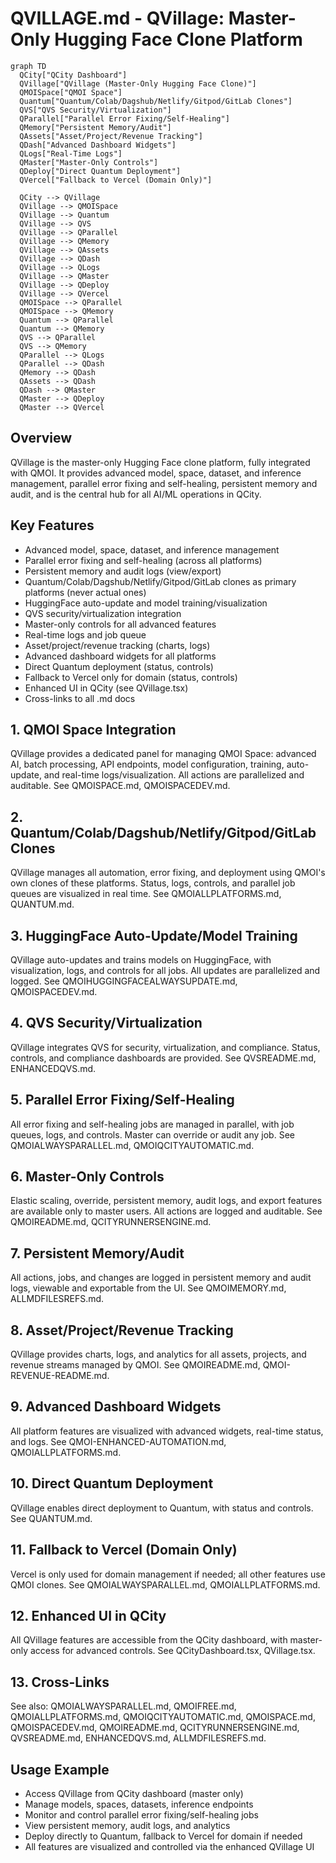 # QVILLAGE.md - QVillage: Master-Only Hugging Face Clone Platform

```mermaid
graph TD
  QCity["QCity Dashboard"]
  QVillage["QVillage (Master-Only Hugging Face Clone)"]
  QMOISpace["QMOI Space"]
  Quantum["Quantum/Colab/Dagshub/Netlify/Gitpod/GitLab Clones"]
  QVS["QVS Security/Virtualization"]
  QParallel["Parallel Error Fixing/Self-Healing"]
  QMemory["Persistent Memory/Audit"]
  QAssets["Asset/Project/Revenue Tracking"]
  QDash["Advanced Dashboard Widgets"]
  QLogs["Real-Time Logs"]
  QMaster["Master-Only Controls"]
  QDeploy["Direct Quantum Deployment"]
  QVercel["Fallback to Vercel (Domain Only)"]

  QCity --> QVillage
  QVillage --> QMOISpace
  QVillage --> Quantum
  QVillage --> QVS
  QVillage --> QParallel
  QVillage --> QMemory
  QVillage --> QAssets
  QVillage --> QDash
  QVillage --> QLogs
  QVillage --> QMaster
  QVillage --> QDeploy
  QVillage --> QVercel
  QMOISpace --> QParallel
  QMOISpace --> QMemory
  Quantum --> QParallel
  Quantum --> QMemory
  QVS --> QParallel
  QVS --> QMemory
  QParallel --> QLogs
  QParallel --> QDash
  QMemory --> QDash
  QAssets --> QDash
  QDash --> QMaster
  QMaster --> QDeploy
  QMaster --> QVercel
```

## Overview
QVillage is the master-only Hugging Face clone platform, fully integrated with QMOI. It provides advanced model, space, dataset, and inference management, parallel error fixing and self-healing, persistent memory and audit, and is the central hub for all AI/ML operations in QCity.

## Key Features
- Advanced model, space, dataset, and inference management
- Parallel error fixing and self-healing (across all platforms)
- Persistent memory and audit logs (view/export)
- Quantum/Colab/Dagshub/Netlify/Gitpod/GitLab clones as primary platforms (never actual ones)
- HuggingFace auto-update and model training/visualization
- QVS security/virtualization integration
- Master-only controls for all advanced features
- Real-time logs and job queue
- Asset/project/revenue tracking (charts, logs)
- Advanced dashboard widgets for all platforms
- Direct Quantum deployment (status, controls)
- Fallback to Vercel only for domain (status, controls)
- Enhanced UI in QCity (see QVillage.tsx)
- Cross-links to all .md docs

## 1. QMOI Space Integration
QVillage provides a dedicated panel for managing QMOI Space: advanced AI, batch processing, API endpoints, model configuration, training, auto-update, and real-time logs/visualization. All actions are parallelized and auditable. See QMOISPACE.md, QMOISPACEDEV.md.

## 2. Quantum/Colab/Dagshub/Netlify/Gitpod/GitLab Clones
QVillage manages all automation, error fixing, and deployment using QMOI's own clones of these platforms. Status, logs, controls, and parallel job queues are visualized in real time. See QMOIALLPLATFORMS.md, QUANTUM.md.

## 3. HuggingFace Auto-Update/Model Training
QVillage auto-updates and trains models on HuggingFace, with visualization, logs, and controls for all jobs. All updates are parallelized and logged. See QMOIHUGGINGFACEALWAYSUPDATE.md, QMOISPACEDEV.md.

## 4. QVS Security/Virtualization
QVillage integrates QVS for security, virtualization, and compliance. Status, controls, and compliance dashboards are provided. See QVSREADME.md, ENHANCEDQVS.md.

## 5. Parallel Error Fixing/Self-Healing
All error fixing and self-healing jobs are managed in parallel, with job queues, logs, and controls. Master can override or audit any job. See QMOIALWAYSPARALLEL.md, QMOIQCITYAUTOMATIC.md.

## 6. Master-Only Controls
Elastic scaling, override, persistent memory, audit logs, and export features are available only to master users. All actions are logged and auditable. See QMOIREADME.md, QCITYRUNNERSENGINE.md.

## 7. Persistent Memory/Audit
All actions, jobs, and changes are logged in persistent memory and audit logs, viewable and exportable from the UI. See QMOIMEMORY.md, ALLMDFILESREFS.md.

## 8. Asset/Project/Revenue Tracking
QVillage provides charts, logs, and analytics for all assets, projects, and revenue streams managed by QMOI. See QMOIREADME.md, QMOI-REVENUE-README.md.

## 9. Advanced Dashboard Widgets
All platform features are visualized with advanced widgets, real-time status, and logs. See QMOI-ENHANCED-AUTOMATION.md, QMOIALLPLATFORMS.md.

## 10. Direct Quantum Deployment
QVillage enables direct deployment to Quantum, with status and controls. See QUANTUM.md.

## 11. Fallback to Vercel (Domain Only)
Vercel is only used for domain management if needed; all other features use QMOI clones. See QMOIALWAYSPARALLEL.md, QMOIALLPLATFORMS.md.

## 12. Enhanced UI in QCity
All QVillage features are accessible from the QCity dashboard, with master-only access for advanced controls. See QCityDashboard.tsx, QVillage.tsx.

## 13. Cross-Links
See also: QMOIALWAYSPARALLEL.md, QMOIFREE.md, QMOIALLPLATFORMS.md, QMOIQCITYAUTOMATIC.md, QMOISPACE.md, QMOISPACEDEV.md, QMOIREADME.md, QCITYRUNNERSENGINE.md, QVSREADME.md, ENHANCEDQVS.md, ALLMDFILESREFS.md.

## Usage Example
- Access QVillage from QCity dashboard (master only)
- Manage models, spaces, datasets, inference endpoints
- Monitor and control parallel error fixing/self-healing jobs
- View persistent memory, audit logs, and analytics
- Deploy directly to Quantum, fallback to Vercel for domain if needed
- All features are visualized and controlled via the enhanced QVillage UI 